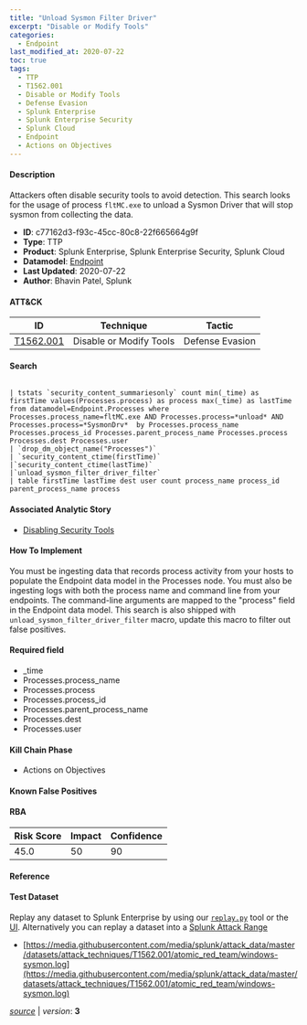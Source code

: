 ```yaml
---
title: "Unload Sysmon Filter Driver"
excerpt: "Disable or Modify Tools"
categories:
  - Endpoint
last_modified_at: 2020-07-22
toc: true
tags:
  - TTP
  - T1562.001
  - Disable or Modify Tools
  - Defense Evasion
  - Splunk Enterprise
  - Splunk Enterprise Security
  - Splunk Cloud
  - Endpoint
  - Actions on Objectives
---
```




#### Description

Attackers often disable security tools to avoid detection. This search looks for the usage of process `fltMC.exe` to unload a Sysmon Driver that will stop sysmon from collecting the data.

- **ID**: c77162d3-f93c-45cc-80c8-22f665664g9f
- **Type**: TTP
- **Product**: Splunk Enterprise, Splunk Enterprise Security, Splunk Cloud
- **Datamodel**: [Endpoint](https://docs.splunk.com/Documentation/CIM/latest/User/Endpoint)
- **Last Updated**: 2020-07-22
- **Author**: Bhavin Patel, Splunk


#### ATT&CK

| ID          | Technique   | Tactic       |
| ----------- | ----------- |--------------|
| [T1562.001](https://attack.mitre.org/techniques/T1562/001/) | Disable or Modify Tools | Defense Evasion |


#### Search

```

| tstats `security_content_summariesonly` count min(_time) as firstTime values(Processes.process) as process max(_time) as lastTime from datamodel=Endpoint.Processes where Processes.process_name=fltMC.exe AND Processes.process=*unload* AND Processes.process=*SysmonDrv*  by Processes.process_name Processes.process_id Processes.parent_process_name Processes.process Processes.dest Processes.user 
| `drop_dm_object_name("Processes")` 
| `security_content_ctime(firstTime)`
|`security_content_ctime(lastTime)` 
|`unload_sysmon_filter_driver_filter`
| table firstTime lastTime dest user count process_name process_id parent_process_name process
```

#### Associated Analytic Story
* [Disabling Security Tools](/stories/disabling_security_tools)


#### How To Implement
You must be ingesting data that records process activity from your hosts to populate the Endpoint data model in the Processes node. You must also be ingesting logs with both the process name and command line from your endpoints. The command-line arguments are mapped to the &#34;process&#34; field in the Endpoint data model. This search is also shipped with `unload_sysmon_filter_driver_filter` macro, update this macro to filter out false positives.

#### Required field
* _time
* Processes.process_name
* Processes.process
* Processes.process_id
* Processes.parent_process_name
* Processes.dest
* Processes.user


#### Kill Chain Phase
* Actions on Objectives


#### Known False Positives




#### RBA

| Risk Score  | Impact      | Confidence   |
| ----------- | ----------- |--------------|
| 45.0 | 50 | 90 |



#### Reference


#### Test Dataset
Replay any dataset to Splunk Enterprise by using our [`replay.py`](https://github.com/splunk/attack_data#using-replaypy) tool or the [UI](https://github.com/splunk/attack_data#using-ui).
Alternatively you can replay a dataset into a [Splunk Attack Range](https://github.com/splunk/attack_range#replay-dumps-into-attack-range-splunk-server)

* [https://media.githubusercontent.com/media/splunk/attack_data/master/datasets/attack_techniques/T1562.001/atomic_red_team/windows-sysmon.log](https://media.githubusercontent.com/media/splunk/attack_data/master/datasets/attack_techniques/T1562.001/atomic_red_team/windows-sysmon.log)



[*source*](https://github.com/splunk/security_content/tree/develop/detections/endpoint/unload_sysmon_filter_driver.yml) \| *version*: **3**